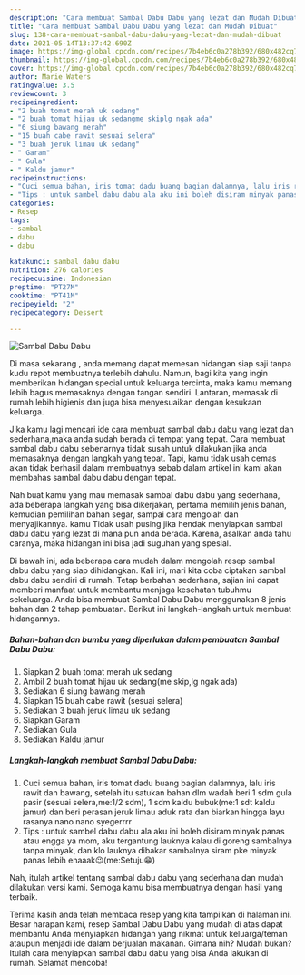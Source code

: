 ```yaml
---
description: "Cara membuat Sambal Dabu Dabu yang lezat dan Mudah Dibuat"
title: "Cara membuat Sambal Dabu Dabu yang lezat dan Mudah Dibuat"
slug: 138-cara-membuat-sambal-dabu-dabu-yang-lezat-dan-mudah-dibuat
date: 2021-05-14T13:37:42.690Z
image: https://img-global.cpcdn.com/recipes/7b4eb6c0a278b392/680x482cq70/sambal-dabu-dabu-foto-resep-utama.jpg
thumbnail: https://img-global.cpcdn.com/recipes/7b4eb6c0a278b392/680x482cq70/sambal-dabu-dabu-foto-resep-utama.jpg
cover: https://img-global.cpcdn.com/recipes/7b4eb6c0a278b392/680x482cq70/sambal-dabu-dabu-foto-resep-utama.jpg
author: Marie Waters
ratingvalue: 3.5
reviewcount: 3
recipeingredient:
- "2 buah tomat merah uk sedang"
- "2 buah tomat hijau uk sedangme skiplg ngak ada"
- "6 siung bawang merah"
- "15 buah cabe rawit sesuai selera"
- "3 buah jeruk limau uk sedang"
- " Garam"
- " Gula"
- " Kaldu jamur"
recipeinstructions:
- "Cuci semua bahan, iris tomat dadu buang bagian dalamnya, lalu iris rawit dan bawang, setelah itu satukan bahan dlm wadah beri 1 sdm gula pasir (sesuai selera,me:1/2 sdm), 1 sdm kaldu bubuk(me:1 sdt kaldu jamur) dan beri perasan jeruk limau aduk rata dan biarkan hingga layu rasanya nano nano syegerrrr"
- "Tips : untuk sambel dabu dabu ala aku ini boleh disiram minyak panas atau engga ya mom, aku tergantung lauknya kalau di goreng sambalnya tanpa minyak, dan klo lauknya dibakar sambalnya siram pke minyak panas lebih enaaak😉(me:Setuju😁)"
categories:
- Resep
tags:
- sambal
- dabu
- dabu

katakunci: sambal dabu dabu 
nutrition: 276 calories
recipecuisine: Indonesian
preptime: "PT27M"
cooktime: "PT41M"
recipeyield: "2"
recipecategory: Dessert

---
```



![Sambal Dabu Dabu](https://img-global.cpcdn.com/recipes/7b4eb6c0a278b392/680x482cq70/sambal-dabu-dabu-foto-resep-utama.jpg)

Di masa  sekarang , anda memang dapat memesan hidangan siap saji tanpa kudu repot membuatnya terlebih dahulu. Namun, bagi kita yang ingin memberikan hidangan special untuk keluarga tercinta, maka kamu memang lebih bagus memasaknya dengan tangan sendiri. Lantaran, memasak di rumah lebih higienis dan juga bisa menyesuaikan dengan kesukaan keluarga.

Jika kamu lagi mencari ide cara membuat sambal dabu dabu yang lezat dan sederhana,maka anda sudah berada di tempat yang tepat. Cara membuat sambal dabu dabu  sebenarnya tidak susah untuk dilakukan jika anda memasaknya dengan langkah yang tepat. Tapi, kamu tidak usah cemas akan tidak berhasil dalam membuatnya 
sebab dalam artikel ini kami akan membahas sambal dabu dabu dengan tepat.  



Nah buat kamu yang mau memasak sambal dabu dabu yang sederhana, ada beberapa langkah yang bisa dikerjakan, pertama memilih jenis bahan, kemudian pemilihan bahan segar, sampai cara mengolah dan menyajikannya. kamu Tidak usah pusing jika hendak menyiapkan sambal dabu dabu yang lezat di mana pun anda berada. Karena, asalkan anda  tahu caranya, maka hidangan ini bisa jadi suguhan yang spesial.

Di bawah ini, ada beberapa cara mudah dalam mengolah resep sambal dabu dabu yang siap dihidangkan. Kali ini, mari kita coba ciptakan sambal dabu dabu sendiri di rumah. Tetap berbahan sederhana, sajian ini dapat memberi manfaat untuk membantu menjaga kesehatan tubuhmu sekeluarga. Anda bisa membuat Sambal Dabu Dabu menggunakan 8 jenis bahan dan 2 tahap pembuatan. Berikut ini langkah-langkah untuk membuat hidangannya.

<!--inarticleads1-->

##### Bahan-bahan dan bumbu yang diperlukan dalam pembuatan Sambal Dabu Dabu:

1. Siapkan 2 buah tomat merah uk sedang
1. Ambil 2 buah tomat hijau uk sedang(me skip,lg ngak ada)
1. Sediakan 6 siung bawang merah
1. Siapkan 15 buah cabe rawit (sesuai selera)
1. Sediakan 3 buah jeruk limau uk sedang
1. Siapkan  Garam
1. Sediakan  Gula
1. Sediakan  Kaldu jamur




<!--inarticleads2-->

##### Langkah-langkah membuat Sambal Dabu Dabu:

1. Cuci semua bahan, iris tomat dadu buang bagian dalamnya, lalu iris rawit dan bawang, setelah itu satukan bahan dlm wadah beri 1 sdm gula pasir (sesuai selera,me:1/2 sdm), 1 sdm kaldu bubuk(me:1 sdt kaldu jamur) dan beri perasan jeruk limau aduk rata dan biarkan hingga layu rasanya nano nano syegerrrr
1. Tips : untuk sambel dabu dabu ala aku ini boleh disiram minyak panas atau engga ya mom, aku tergantung lauknya kalau di goreng sambalnya tanpa minyak, dan klo lauknya dibakar sambalnya siram pke minyak panas lebih enaaak😉(me:Setuju😁)




Nah, itulah artikel tentang  sambal dabu dabu  yang sederhana dan mudah dilakukan versi kami. Semoga kamu bisa membuatnya dengan hasil yang terbaik. 

Terima kasih anda telah membaca resep yang kita tampilkan di halaman ini. Besar harapan kami, resep  Sambal Dabu Dabu yang mudah di atas dapat membantu Anda menyiapkan hidangan yang nikmat untuk keluarga/teman ataupun menjadi ide dalam berjualan makanan. Gimana nih? Mudah bukan? Itulah cara menyiapkan sambal dabu dabu yang bisa Anda lakukan di rumah. Selamat mencoba!

